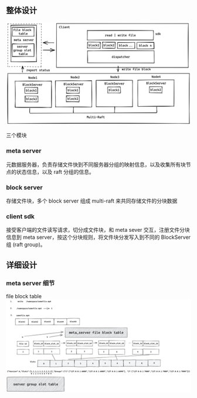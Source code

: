 ## 整体设计

![](imgs/block_shard_server.png)

三个模块

### meta server

元数据服务器，负责存储文件快到不同服务器分组的映射信息，以及收集所有块节点的状态信息，以及 raft 分组的信息。

### block server
存储文件块，多个 block server 组成 multi-raft 来共同存储文件的分块数据

### client sdk
接受客户端的文件读写请求，切分成文件块，和 meta sever 交互，注册文件分块信息到 meta server，按这个分块规则，将文件块分发写入到不同的  BlockServer 组 (raft group)。

## 详细设计

### meta server 细节

file block table
![](imgs/file_block_table.png)

